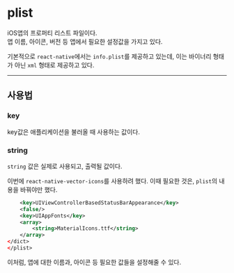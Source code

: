 # plist

iOS앱의 프로퍼티 리스트 파일이다.  
앱 이름, 아이콘, 버전 등 앱에서 필요한 설정값을 가지고 있다.

기본적으로 `react-native`에서는 `info.plist`를 제공하고 있는데, 이는 바이너리 형태가 아닌 `xml` 형태로 제공하고 있다.

---

## 사용법

### key

key값은 애플리케이션을 불러올 때 사용하는 값이다.

### string

`string` 값은 실제로 사용되고, 출력될 값이다.

이번에 `react-native-vector-icons`를 사용하려 했다.
이때 필요한 것은, `plist`의 내용을 바꿔야만 했다.


```xml
	<key>UIViewControllerBasedStatusBarAppearance</key>
	<false/>
	<key>UIAppFonts</key>
	<array>
		<string>MaterialIcons.ttf</string>
	</array>
</dict>
</plist>
```

이처럼, 앱에 대한 이름과, 아이콘 등 필요한 값들을 설정해줄 수 있다.